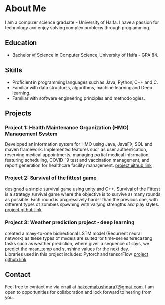 # About Me

I am a computer science graduate - University of Haifa. I have a passion for technology and enjoy solving complex problems through programming.

## Education

- Bachelor of Science in Computer Science, University of Haifa - GPA 84.

## Skills

- Proficient in programming languages such as Java, Python, C++ and C.
- Familiar with data structures, algorithms, machine learning and Deep learning.
- Familiar with software engineering principles and methodologies.

## Projects

### Project 1: Health Maintenance Organization (HMO) Management System

Developed an information system for HMO using Java, JavaFX, SQL and maven framework. Implemented features such as user authentication, reserving medical appointments, managing partial medical information, featuring scheduling, COVID-19 test and vaccination management, and report generation for healthcare facility management.
[project github link](https://github.com/KhaledSger/SoftwareEngineering)

### Project 2: Survival of the fittest game

designed a simple survival game using unity and C++. Survival of the Fittest is a strategy survival game where the objective is to survive as many rounds as possible. Each round is progressively harder than the previous one, with different types of zombies spawning with varying strengths and play styles. 
[project github link](https://github.com/hakeemab/survival-of-the-fittest-game)

### Project 3: Weather prediction project - deep learning 

created a many-to-one bidirectional LSTM model (Recurrent neural network) as these types of models are suited for time-series forecasting tasks such as weather prediction, where given a sequence of days, we predict the mean_temp and sunshine values for the next day.  
Libraries used in this project includes: Pytorch and tensorFlow.
[project github link](https://github.com/hakeemab/Weather-prediction-project-)

## Contact

Feel free to contact me via email at [hakeemabushqara7@gmail.com](hakeemabushqara7@gmail.com). I am open to opportunities for collaboration and look forward to hearing from you.
